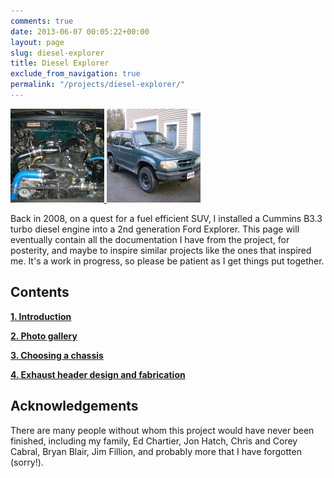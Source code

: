 ```yaml
---
comments: true
date: 2013-06-07 00:05:22+00:00
layout: page
slug: diesel-explorer
title: Diesel Explorer
exclude_from_navigation: true
permalink: "/projects/diesel-explorer/"
---
```


<a href="/images/diesel-explorer-engine-bay.jpg">
<img class="float-right" src="/images/diesel-explorer-engine-bay-150x150.jpg">
</a>

<a href="/images/diesel-explorer-exterior.jpg">
<img class="float-right" src="/images/diesel-explorer-exterior-150x150.jpg">
</a>

Back in 2008, on a quest for a fuel efficient SUV, I installed a Cummins B3.3
turbo diesel engine into a 2nd generation Ford Explorer. This page will
eventually contain all the documentation I have from the project, for posterity,
and maybe to inspire similar projects like the ones that inspired me. It's a
work in progress, so please be patient as I get things put together.


## Contents

[**1. Introduction**](/diesel-explorer-an-introduction)

[**2. Photo gallery**](/diesel-explorer-photo-gallery)

[**3. Choosing a chassis**](/diesel-explorer-choosing-a-chassis)

[**4. Exhaust header design and fabrication**](/diesel-explorer-exhaust-header-design-and-fabrication)


## Acknowledgements

There are many people without whom this project would have never been finished,
including my family, Ed Chartier, Jon Hatch, Chris and Corey Cabral, Bryan
Blair, Jim Fillion, and probably more that I have forgotten (sorry!).
